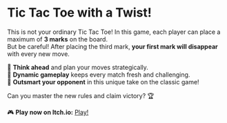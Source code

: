 # Tic Tac Toe with a Twist!  

This is not your ordinary Tic Tac Toe! In this game, each player can place a maximum of **3 marks** on the board.  
But be careful! After placing the third mark, **your first mark will disappear** with every new move.  

🔹 **Think ahead** and plan your moves strategically.  
🔹 **Dynamic gameplay** keeps every match fresh and challenging.  
🔹 **Outsmart your opponent** in this unique take on the classic game!  

Can you master the new rules and claim victory? 🏆  

🎮 **Play now on Itch.io:** [Play!]([https://mertkoca.itch.io/tictactoe-extreme])

